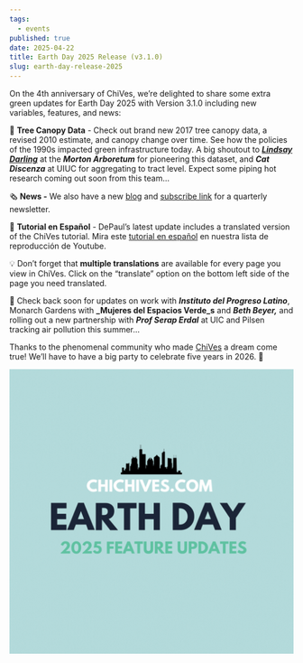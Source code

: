 ```yaml
---
tags:
  - events
published: true
date: 2025-04-22
title: Earth Day 2025 Release (v3.1.0)
slug: earth-day-release-2025
---
```

On the 4th anniversary of ChiVes, we’re delighted to share some extra green updates for Earth Day 2025 with Version 3.1.0 including new variables, features, and news:

🌳 **Tree Canopy Data** - Check out brand new 2017 tree canopy data, a revised 2010 estimate, and canopy change over time. See how the policies of the 1990s impacted green infrastructure today. A big shoutout to [**_Lindsay Darling_**](https://mortonarb.org/science/staff/lindsay-darling/) at the **_Morton Arboretum_** for pioneering this dataset, and **_Cat Discenza_** at UIUC for aggregating to tract level. Expect some piping hot research coming out soon from this team…   

🗞️ **News -** We also have a new [blog](https://chichives.com/posts) and [subscribe link](https://groups.webservices.illinois.edu/subscribe/200077) for a quarterly newsletter.

💬 **Tutorial en Español** - DePaul’s latest update includes a translated version of the ChiVes tutorial. Mira este [tutorial en español](https://www.youtube.com/watch?v=kG2fSofKw0k.) en nuestra lista de reproducción de Youtube.

💡 Don’t forget that **multiple translations** are available for every page you view in ChiVes. Click on the “translate” option on the bottom left side of the page you need translated.

🦋 Check back soon for updates on work with **_Instituto del Progreso Latino_**, Monarch Gardens with **\_Mujeres del Espacios Verde\_s** and **_Beth Beyer,_** and rolling out a new partnership with **_Prof Serap Erdal_** at UIC and Pilsen tracking air pollution this summer… 

Thanks to the phenomenal community who made [ChiVes](https://chichives.com/team) a dream come true! We’ll have to have a big party to celebrate five years in 2026. 🎂

![](../../ChiVes%20Earth%20Day%202025.gif)